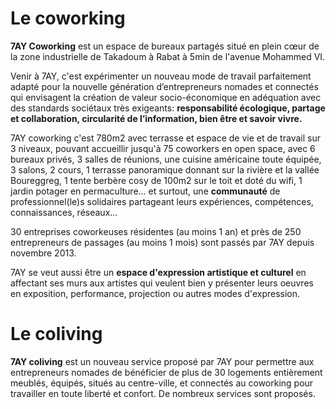 # Le coworking

__7AY Coworking__ est un espace de bureaux partagés situé en plein cœur de la zone industrielle de Takadoum à Rabat à 5min de l'avenue Mohammed VI.

Venir à 7AY, c'est expérimenter un nouveau mode de travail parfaitement adapté pour la nouvelle génération d’entrepreneurs nomades et connectés  qui envisagent la création de valeur socio-économique en adéquation avec des standards sociétaux très exigeants: __responsabilité écologique, partage et collaboration, circularité de l’information, bien être et savoir vivre.__

7AY coworking c'est 780m2 avec terrasse et espace de vie et de travail sur 3 niveaux, pouvant accueillir jusqu'à 75 coworkers en open space, avec 6 bureaux privés, 3 salles de réunions, une cuisine américaine toute équipée, 3 salons, 2 cours, 1 terrasse panoramique donnant sur la rivière et la vallée Boureggreg, 1 tente berbère cosy de 100m2 sur le toit et doté du wifi, 1 jardin potager en permaculture... et surtout, une __communauté__ de professionnel(le)s solidaires partageant leurs expériences, compétences, connaissances, réseaux...

30 entreprises coworkeuses résidentes (au moins 1 an) et près de 250 entrepreneurs de passages (au moins 1 mois) sont passés par 7AY depuis novembre 2013.

7AY se veut aussi être un __espace d'expression artistique et culturel__ en affectant ses murs aux artistes qui veulent bien y présenter leurs oeuvres en exposition, performance, projection ou autres modes d'expression.


# Le coliving

__7AY coliving__ est un nouveau service proposé par 7AY pour permettre aux entrepreneurs nomades de bénéficier de plus de 30 logements entièrement meublés, équipés, situés au centre-ville, et connectés au coworking pour travailler en toute liberté et confort. De nombreux services sont proposés.
